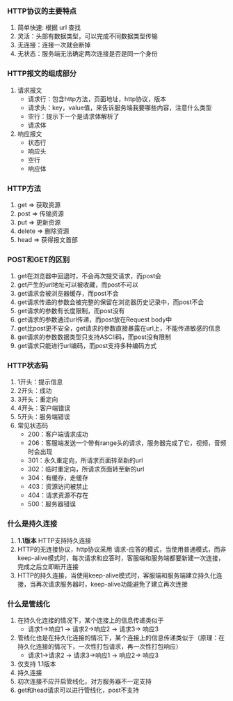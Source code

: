 ### HTTP协议的主要特点
1. 简单快速: 根据 url 查找
2. 灵活：头部有数据类型，可以完成不同数据类型传输
3. 无连接：连接一次就会断掉
4. 无状态：服务端无法确定两次连接是否是同一个身份

### HTTP报文的组成部分
1. 请求报文
    - 请求行：包含http方法，页面地址，http协议，版本
    - 请求头：key，value值，来告诉服务端我要哪些内容，注意什么类型
    - 空行：提示下一个是请求体解析了
    - 请求体
2. 响应报文
    - 状态行   
    - 响应头
    - 空行
    - 响应体

### HTTP方法
1. get => 获取资源
2. post => 传输资源
3. put => 更新资源
4. delete => 删除资源
5. head => 获得报文首部

### POST和GET的区别
1. get在浏览器中回退时，不会再次提交请求，而post会
2. get产生的url地址可以被收藏，而post不可以
3. get请求会被浏览器缓存，而post不会
4. get请求传递的参数会被完整的保留在浏览器历史记录中，而post不会
5. get请求的参数有长度限制，而post没有
6. get请求的参数通过url传递，而post放在Request body中
7. get比post更不安全，get请求的参数直接暴露在url上，不能传递敏感的信息
8. get请求的参数数据类型只支持ASCII码，而post没有限制
9. get请求只能进行url编码，而post支持多种编码方式

### HTTP状态码
1. 1开头：提示信息
2. 2开头：成功
3. 3开头：重定向
4. 4开头：客户端错误
5. 5开头：服务端错误
6. 常见状态码
    - 200：客户端请求成功
    - 206：客服端发送一个带有range头的请求，服务器完成了它，视频，音频时会出现
    - 301：永久重定向，所请求页面转至新的url
    - 302：临时重定向，所请求页面转至新的url
    - 304：有缓存，走缓存
    - 403：资源访问被禁止
    - 404：请求资源不存在
    - 500：服务器错误


### 什么是持久连接
1. **1.1版本** HTTP支持持久连接
2. HTTP的无连接协议，http协议采用 请求-应答的模式，当使用普通模式，而非keep-alive模式时，每次请求和应答时，客服端和服务端都要新建一次连接，完成之后立即断开连接
3. HTTP的持久连接，当使用keep-alive模式时，客服端和服务端建立持久化连接，当再次请求服务器时，keep-alive功能避免了建立再次连接  

### 什么是管线化
1. 在持久化连接的情况下，某个连接上的信息传递类似于
    - 请求1->响应1 -> 请求2->响应2 -> 请求3-> 响应3
2. 管线化也是在持久化连接的情况下，某个连接上的信息传递类似于（原理：在持久化连接的情况下，一次性打包请求，再一次性打包响应）
    - 请求1->请求2 -> 请求3->响应1 -> 响应2-> 响应3
3. 仅支持 1.1版本
4. 持久连接
5. 初次连接不应开启管线化，对方服务器不一定支持
5. get和head请求可以进行管线化，post不支持
